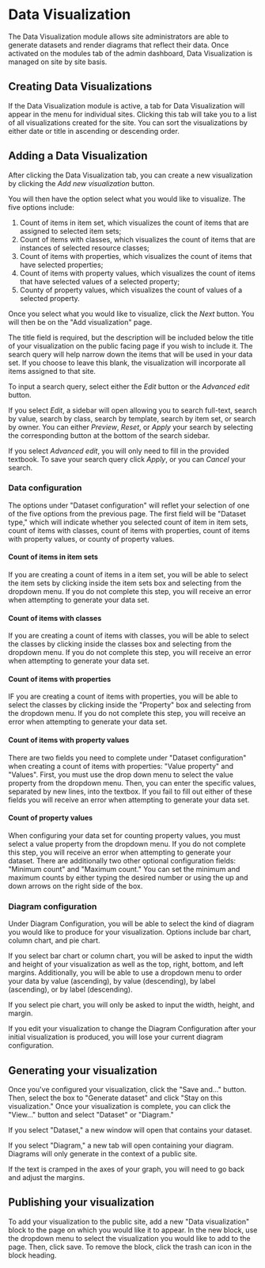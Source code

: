 # Data Visualization
The Data Visualization module allows site administrators are able to generate datasets and render diagrams that reflect their data. Once activated on the modules tab of the admin dashboard, Data Visualization is managed on site by site basis. 

## Creating Data Visualizations
If the Data Visualization module is active, a tab for Data Visualization will appear in the menu for individual sites. Clicking this tab will take you to a list of all visualizations created for the site. You can sort the visualizations by either date or title in ascending or descending order.

## Adding a Data Visualization
After clicking the Data Visualization tab, you can create a new visualization by clicking the *Add new visualization* button.

You will then have the option select what you would like to visualize. The five options include:
1. Count of items in item set, which visualizes the count of items that are assigned to selected item sets;
2. Count of items with classes, which visualizes the count of items that are instances of selected resource classes;
3. Count of items with properties, which visualizes the count of items that have selected properties;
4. Count of items with property values, which visualizes the count of items that have selected values of a selected property; 
5. County of property values, which visualizes the count of values of a selected property.

Once you select what you would like to visualize, click the *Next* button. You will then be on the "Add visualization" page. 

The title field is required, but the description will be included below the title of your visualization on the public facing page if you wish to include it. The search query will help narrow down the items that will be used in your data set. If you choose to leave this blank, the visualization will incorporate all items assigned to that site.

To input a search query, select either the *Edit* button or the *Advanced edit* button. 

If you select *Edit*, a sidebar will open allowing you to search full-text, search by value, search by class, search by template, search by item set, or search by owner. You can either *Preview*, *Reset*, or *Apply* your search by selecting the corresponding button at the bottom of the search sidebar. 

If you select *Advanced edit*, you will only need to fill in the provided textbook. To save your search query click *Apply*, or you can *Cancel* your search.

### Data configuration
The options under "Dataset configuration" will reflet your selection of one of the five options from the previous page. The first field will be "Dataset type," which will indicate whether you selected count of item in item sets, count of items with classes, count of items with properties, count of items with property values, or county of property values.

#### Count of items in item sets
If you are creating a count of items in a item set, you will be able to select the item sets by clicking inside the item sets box and selecting from the dropdown menu. If you do not complete this step, you will receive an error when attempting to generate your data set.

#### Count of items with classes
If you are creating a count of items with classes, you will be able to select the classes by clicking inside the classes box and selecting from the dropdown menu. If you do not complete this step, you will receive an error when attempting to generate your data set.

#### Count of items with properties
IF you are creating a count of items with properties, you will be able to select the classes by clicking inside the "Property" box and selecting from the dropdown menu. If you do not complete this step, you will receive an error when attempting to generate your data set.

#### Count of items with property values
There are two fields you need to complete under "Dataset configuration" when creating a count of items with properties: "Value property" and "Values". First, you must use the drop down menu to select the value property from the dropdown menu. Then, you can enter the specific values, separated by new lines, into the textbox. If you fail to fill out either of these fields you will receive an error when attempting to generate your data set.

#### Count of property values
When configuring your data set for counting property values, you must select a value property from the dropdown menu. If you do not complete this step, you will receive an error when attempting to generate your dataset. There are additionally two other optional configuration fields: "Minimum count" and "Maximum count." You can set the minimum and maximum counts by either typing the desired number or using the up and down arrows on the right side of the box.

### Diagram configuration
Under Diagram Configuration, you will be able to select the kind of diagram you would like to produce for your visualization. Options include bar chart, column chart, and pie chart. 

If you select bar chart or column chart, you will be asked to input the width and height of your visualization as well as the top, right, bottom, and left margins. Additionally, you will be able to use a dropdown menu to order your data by value (ascending), by value (descending), by label (ascending), or by label (descending).

If you select pie chart, you will only be asked to input the width, height, and margin.

If you edit your visualization to change the Diagram Configuration after your initial visualization is produced, you will lose your current diagram configuration.

## Generating your visualization
Once you've configured your visualization, click the "Save and..." button. Then, select the box to "Generate dataset" and click "Stay on this visualization." Once your visualization is complete, you can click the "View..." button and select "Dataset" or "Diagram."

If you select "Dataset," a new window will open that contains your dataset.

If you select "Diagram," a new tab will open containing your diagram. Diagrams will only generate in the context of a public site.

If the text is cramped in the axes of your graph, you will need to go back and adjust the margins.

## Publishing your visualization
To add your visualization to the public site, add a new "Data visualization" block to the page on which you would like it to appear. In the new block, use the dropdown menu to select the visualization you would like to add to the page. Then, click save. To remove the block, click the trash can icon in the block heading.
